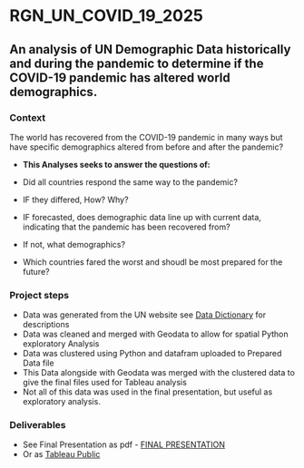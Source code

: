 # RGN_UN_COVID_19_2025

## An analysis of UN Demographic Data historically and during the pandemic to determine if the COVID-19 pandemic has altered world demographics.

### Context
The world has recovered from the COVID-19 pandemic in many ways but have specific demographics altered from before and after the pandemic?
  
- **This Analyses seeks to answer the questions of:**

- Did all countries respond the same way to the pandemic?
- IF they differed, How? Why?
- IF forecasted, does demographic data line up with current data, indicating that the pandemic has been recovered from?
- If not, what demographics?
- Which countries fared the worst and shoudl be most prepared for the future?

### Project steps

- Data was generated from the UN website see
[Data Dictionary](https://github.com/CarbonSnitch/RGN_UN_COVID_19_2025/blob/main/UN_DATASET/Sent%20to%20Client/UN_COVID_19_DEMOGRAPHICS_DATA_DICTIONARY.pdf) for descriptions
- Data was cleaned and merged with Geodata to allow for spatial Python exploratory Analysis
- Data was clustered using Python and datafram uploaded to Prepared Data file
- This Data alongside with Geodata was merged with the clustered data to give the final files used for Tableau analysis
- Not all of this data was used in the final presentation, but useful as exploratory analysis.

### Deliverables
- See Final Presentation as pdf - [FINAL PRESENTATION](https://github.com/CarbonSnitch/RGN_UN_COVID_19_2025/blob/main/UN_DATASET/Sent%20to%20Client/UN_COVID-19%20STORYBOARD_RGN_2025.pdf)
- Or as [Tableau Public](https://public.tableau.com/app/profile/ryan.nattrass/viz/Before_AfterCOVID_2015/COVID-19STORY?publish=yes) 
